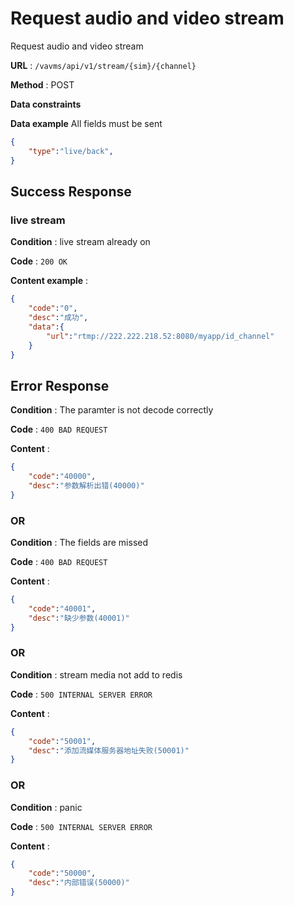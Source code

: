 # Request audio and video stream

Request audio and video stream

**URL** : `/vavms/api/v1/stream/{sim}/{channel}`

**Method** : POST

**Data constraints**

**Data example** All fields must be sent

```json
{ 
	"type":"live/back",
}
```
## Success Response

### live stream

**Condition** : live stream already on

**Code** : `200 OK`

**Content example** :

```json 
{
    "code":"0",
    "desc":"成功",
    "data":{ 
		"url":"rtmp://222.222.218.52:8080/myapp/id_channel"
	}
}
```

## Error Response

**Condition** : The paramter is not decode correctly

**Code** : `400 BAD REQUEST`

**Content** : 

```json
{
    "code":"40000",
    "desc":"参数解析出错(40000)"
}
```

### OR

**Condition** : The fields are missed

**Code** : `400 BAD REQUEST`

**Content** : 

```json
{
    "code":"40001",
    "desc":"缺少参数(40001)"
}
```

### OR

**Condition** : stream media not add to redis

**Code** : `500 INTERNAL SERVER ERROR`

**Content** : 

```json
{
    "code":"50001",
    "desc":"添加流媒体服务器地址失败(50001)"
}
```
### OR

**Condition** : panic

**Code** : `500 INTERNAL SERVER ERROR`

**Content** : 

```json
{
    "code":"50000",
    "desc":"内部错误(50000)"
}
```

